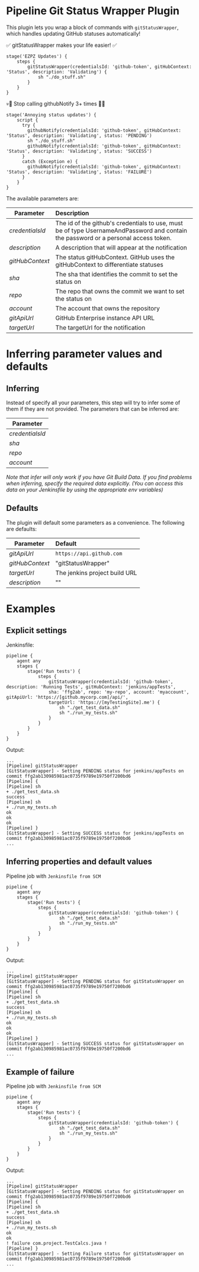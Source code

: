 # Pipeline Git Status Wrapper Plugin

This plugin lets you wrap a block of commands with `gitStatusWrapper`, which handles updating GitHub statuses automatically!

✅ gitStatusWrapper makes your life easier! ✅
```
stage('EZPZ Updates') {
    steps {
        gitStatusWrapper(credentialsId: 'github-token', gitHubContext: 'Status', description: 'Validating') {
            sh "./do_stuff.sh"
        }
    }
}
```

💀🚫 Stop calling githubNotify 3+ times 🚫💀
```
stage('Annoying status updates') {
    script {
      try {
        githubNotify(credentialsId: 'github-token', gitHubContext: 'Status', description: 'Validating', status: 'PENDING')
        sh "./do_stuff.sh"
        githubNotify(credentialsId: 'github-token', gitHubContext: 'Status', description: 'Validating', status: 'SUCCESS')
      }
      catch (Exception e) {
        githubNotify(credentialsId: 'github-token', gitHubContext: 'Status', description: 'Validating', status: 'FAILURE')
      }
    }
}
```


The available parameters are:

| Parameter       | Description  |
| -------------   |:-------------|
| _credentialsId_ | The id of the github's credentials to use, must be of type UsernameAndPassword and contain the password or a personal access token. |
| _description_   | A description that will appear at the notification |
| _gitHubContext_ | The status gitHubContext. GitHub uses the gitHubContext to differentiate statuses |
| _sha_           | The sha that identifies the commit to set the status on |
| _repo_          | The repo that owns the commit we want to set the status on |
| _account_       | The account that owns the repository |
| _gitApiUrl_     | GitHub Enterprise instance API URL |
| _targetUrl_     | The targetUrl for the notification|


# Inferring parameter values and defaults

## Inferring
Instead of specify all your parameters, this step will try to infer some of them if they
are not provided. The parameters that can be inferred are:

| Parameter       |
| -------------   |
| _credentialsId_ |
| _sha_           |
| _repo_          |
| _account_       |

*Note that infer will only work if you have Git Build Data. If you find problems when inferring, specify the
required data explicitly. (You can access this data on your Jenkinsfile by using the appropriate env variables)*

## Defaults
The plugin will default some parameters as a convenience. The following are defaults:

| Parameter       | Default |
| -------------   |:--------|
| _gitApiUrl_     | `https://api.github.com` |
| _gitHubContext_ | "gitStatusWrapper" |
| _targetUrl_     | The jenkins project build URL |
| _description_   | "" |

# Examples

## Explicit settings
Jenkinsfile:
```
pipeline {
    agent any
    stages {
        stage('Run tests') {
            steps {
                gitStatusWrapper(credentialsId: 'github-token', description: 'Running Tests', gitHubContext: 'jenkins/appTests', 
                sha: 'ffg2ab', repo: 'my-repo', account: 'myaccount', gitApiUrl: 'https://[github.mycorp.com]/api/', 
                targetUrl: 'https://[myTestingSite].me') {
                    sh "./get_test_data.sh"
                    sh "./run_my_tests.sh"
                }
            }
        }
    }
}
```
Output:
```
...
[Pipeline] gitStatusWrapper
[GitStatusWrapper] - Setting PENDING status for jenkins/appTests on commit ffg2ab130985981ac0735f9789e19750f7200bd6
[Pipeline] {
[Pipeline] sh
+ ./get_test_data.sh
success
[Pipeline] sh
+ ./run_my_tests.sh
ok
ok
ok
[Pipeline] }
[GitStatusWrapper] - Setting SUCCESS status for jenkins/appTests on commit ffg2ab130985981ac0735f9789e19750f7200bd6
...
```


## Inferring properties and default values

Pipeline job with `Jenkinsfile from SCM`
```
pipeline {
    agent any
    stages {
        stage('Run tests') {
            steps {
                gitStatusWrapper(credentialsId: 'github-token') {
                    sh "./get_test_data.sh"
                    sh "./run_my_tests.sh"
                }
            }
        }
    }
}
```
Output:
```
...
[Pipeline] gitStatusWrapper
[GitStatusWrapper] - Setting PENDING status for gitStatusWrapper on commit ffg2ab130985981ac0735f9789e19750f7200bd6
[Pipeline] {
[Pipeline] sh
+ ./get_test_data.sh
success
[Pipeline] sh
+ ./run_my_tests.sh
ok
ok
ok
[Pipeline] }
[GitStatusWrapper] - Setting SUCCESS status for gitStatusWrapper on commit ffg2ab130985981ac0735f9789e19750f7200bd6
...
```

## Example of failure
Pipeline job with `Jenkinsfile from SCM`
```
pipeline {
    agent any
    stages {
        stage('Run tests') {
            steps {
                gitStatusWrapper(credentialsId: 'github-token') {
                    sh "./get_test_data.sh"
                    sh "./run_my_tests.sh"
                }
            }
        }
    }
}
```
Output:
```
...
[Pipeline] gitStatusWrapper
[GitStatusWrapper] - Setting PENDING status for gitStatusWrapper on commit ffg2ab130985981ac0735f9789e19750f7200bd6
[Pipeline] {
[Pipeline] sh
+ ./get_test_data.sh
success
[Pipeline] sh
+ ./run_my_tests.sh
ok
ok
! failure com.project.TestCalcs.java !
[Pipeline] }
[GitStatusWrapper] - Setting Failure status for gitStatusWrapper on commit ffg2ab130985981ac0735f9789e19750f7200bd6
...
```
